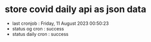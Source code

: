 # store covid daily api as json data

- last cronjob : Friday, 11 August 2023 00:50:23
- status og cron : success
- status daily cron : success
      
      